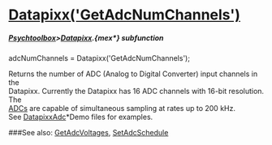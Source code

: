 # [Datapixx('GetAdcNumChannels')](Datapixx-GetAdcNumChannels) 
##### [Psychtoolbox](Psychtoolbox)>[Datapixx](Datapixx).{mex*} subfunction

adcNumChannels = Datapixx('GetAdcNumChannels');

Returns the number of ADC (Analog to Digital Converter) input channels in the  
Datapixx. Currently the Datapixx has 16 ADC channels with 16-bit resolution. The  
[ADCs](ADCs) are capable of simultaneous sampling at rates up to 200 kHz.  
See [DatapixxAdc](DatapixxAdc)\*Demo files for examples.  
  


###See also:
[GetAdcVoltages](Datapixx-GetAdcVoltages), [SetAdcSchedule](Datapixx-SetAdcSchedule)
